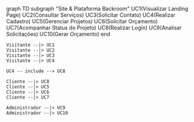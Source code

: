 graph TD
    subgraph "Site & Plataforma Backroom"
        UC1(Visualizar Landing Page)
        UC2(Consultar Serviços)
        UC3(Solicitar Contato)
        UC4(Realizar Cadastro)
        UC5(Gerenciar Projetos)
        UC6(Solicitar Orçamento)
        UC7(Acompanhar Status do Projeto)
        UC8(Realizar Login)
        UC9(Analisar Solicitações)
        UC10(Gerar Orçamento)
    end

    Visitante --|> UC1
    Visitante --|> UC2
    Visitante --|> UC3
    Visitante --|> UC4

    UC4 -- include --> UC8

    Cliente --|> UC8
    Cliente --|> UC5
    Cliente --|> UC6
    Cliente --|> UC7

    Administrador --|> UC9
    Administrador --|> UC10
